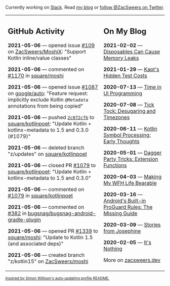 Currently working on [Slack](https://slack.com/). Read [my blog](https://zacsweers.dev/) or [follow @ZacSweers on Twitter](https://twitter.com/ZacSweers).

<table><tr><td valign="top" width="60%">

## GitHub Activity
<!-- githubActivity starts -->
**2021-05-06** — opened issue [#109](https://api.github.com/repos/ZacSweers/MoshiX/issues/109) on [ZacSweers/MoshiX](https://api.github.com/repos/ZacSweers/MoshiX): "Support Kotlin inline/value classes"

**2021-05-06** — commented on [#1170](https://github.com/square/moshi/issues/1170#issuecomment-833914570) in [square/moshi](https://api.github.com/repos/square/moshi)

**2021-05-06** — opened issue [#1087](https://api.github.com/repos/google/auto/issues/1087) on [google/auto](https://api.github.com/repos/google/auto): "Feature request: implicitly exclude Kotlin `@Metadata` annotations from being copied"

**2021-05-06** — pushed [`2c072cfb`](https://github.com/square/kotlinpoet/commit/2c072cfb2d06894a75ef5191315c3c19b561c011) to [square/kotlinpoet](https://api.github.com/repos/square/kotlinpoet): "Update Kotlin + kotlinx-metadata to 1.5 and 0.3.0 (#1079)"

**2021-05-06** — deleted branch "z/updates" on [square/kotlinpoet](https://api.github.com/repos/square/kotlinpoet)

**2021-05-06** — closed PR [#1079](https://api.github.com/repos/square/kotlinpoet/pulls/1079) to [square/kotlinpoet](https://api.github.com/repos/square/kotlinpoet): "Update Kotlin + kotlinx-metadata to 1.5 and 0.3.0"

**2021-05-06** — commented on [#1079](https://github.com/square/kotlinpoet/pull/1079#issuecomment-833596124) in [square/kotlinpoet](https://api.github.com/repos/square/kotlinpoet)

**2021-05-06** — commented on [#382](https://github.com/bugsnag/bugsnag-android-gradle-plugin/issues/382#issuecomment-833584145) in [bugsnag/bugsnag-android-gradle-plugin](https://api.github.com/repos/bugsnag/bugsnag-android-gradle-plugin)

**2021-05-06** — opened PR [#1339](https://api.github.com/repos/square/moshi/pulls/1339) to [square/moshi](https://api.github.com/repos/square/moshi): "Update to Kotlin 1.5 (and associated deps)"

**2021-05-06** — created branch "z/kotlin15" on [ZacSweers/moshi](https://api.github.com/repos/ZacSweers/moshi)
<!-- githubActivity ends -->
</td><td valign="top" width="40%">

## On My Blog
<!-- blog starts -->
**2021-02-02** — [Disposables Can Cause Memory Leaks](https://www.zacsweers.dev/disposables-can-cause-memory-leaks/)

**2021-01-29** — [Kapt's Hidden Test Costs](https://www.zacsweers.dev/kapts-hidden-test-costs/)

**2020-07-13** — [Time in UI Programming](https://www.zacsweers.dev/time-in-ui/)

**2020-07-08** — [Tick Tock: Desugaring and Timezones](https://www.zacsweers.dev/ticktock-desugaring-timezones/)

**2020-06-11** — [Kotlin Symbol Processing: Early Thoughts](https://www.zacsweers.dev/kotlin-symbol-processor-early-thoughts/)

**2020-05-01** — [Dagger Party Tricks: Extension Functions](https://www.zacsweers.dev/dagger-party-tricks-extension-functions/)

**2020-04-03** — [Making My WFH Life Bearable](https://www.zacsweers.dev/making-wfh-life-bearable/)

**2020-03-16** — [Android's Built-in ProGuard Rules: The Missing Guide](https://www.zacsweers.dev/android-proguard-rules/)

**2020-03-09** — [Stories from Josephine](https://www.zacsweers.dev/stories-from-josephine/)

**2020-02-05** — [It's Nothing](https://www.zacsweers.dev/its-nothing/)
<!-- blog ends -->
More on [zacsweers.dev](https://zacsweers.dev/)
</td></tr></table>

<sub><a href="https://simonwillison.net/2020/Jul/10/self-updating-profile-readme/">Inspired by Simon Willison's auto-updating profile README.</a></sub>